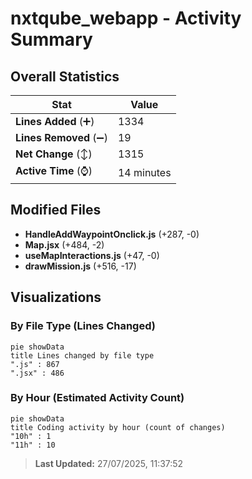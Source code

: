 # nxtqube_webapp - Activity Summary 

## Overall Statistics

| Stat                   | Value                                                             |
| ---------------------- | ----------------------------------------------------------------- |
| **Lines Added** (➕)   | 1334                                          |
| **Lines Removed** (➖) | 19                                        |
| **Net Change** (↕)    | 1315                |
| **Active Time** (⌚)   | 14 minutes |


## Modified Files
- **HandleAddWaypointOnclick.js** (+287, -0)
- **Map.jsx** (+484, -2)
- **useMapInteractions.js** (+47, -0)
- **drawMission.js** (+516, -17)

## Visualizations

### By File Type (Lines Changed)

```mermaid
pie showData
title Lines changed by file type
".js" : 867
".jsx" : 486
```

### By Hour (Estimated Activity Count)

```mermaid
pie showData
title Coding activity by hour (count of changes)
"10h" : 1
"11h" : 10
```


> **Last Updated:** 27/07/2025, 11:37:52